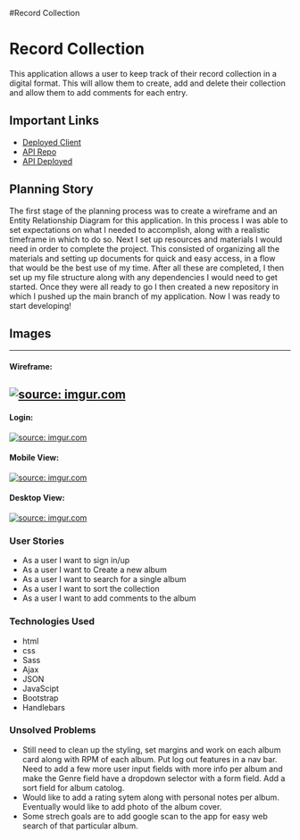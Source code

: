 #Record Collection

# Record Collection

This application allows a user to keep track of their record collection in a digital format. This will allow them to create, add and delete their collection and allow them to add comments for each entry.

## Important Links

- [Deployed Client](https://loudam88.github.io/record-collection-client/)
- [API Repo](https://github.com/loudam88/record-collection-api)
- [API Deployed](https://intense-scrubland-71825.herokuapp.com/)


## Planning Story

The first stage of the planning process was to create a wireframe and an Entity Relationship Diagram for this application.  In this process I was able to set expectations on what I needed to accomplish, along with a realistic timeframe in which to do so.
Next I set up resources and materials I would need in order to complete the project. This consisted of organizing all the materials and setting up documents for quick and easy access, in a flow that would be the best use of my time.
After all these are completed, I then set up my file structure along with any dependencies I would need to get started.  Once they were all ready to go I then created a new repository in which I pushed up the main branch of my application.  Now I was ready to start developing!

## Images
---
#### Wireframe:
<a href="https://imgur.com/frMoDp6"><img src="https://i.imgur.com/frMoDp6.png" title="source: imgur.com" /></a>
---
#### Login:
<a href="https://imgur.com/rOXXyBW"><img src="https://i.imgur.com/rOXXyBW.png" title="source: imgur.com" /></a>
#### Mobile View:
<a href="https://imgur.com/8ufqk0J"><img src="https://i.imgur.com/8ufqk0J.png" title="source: imgur.com" /></a>
#### Desktop View:
<a href="https://imgur.com/VklXOAV"><img src="https://i.imgur.com/VklXOAV.png" title="source: imgur.com" /></a>

### User Stories

- As a user I want to sign in/up
- As a user I want to Create a new album
- As a user I want to search for a single album
- As a user I want to sort the collection
- As a user I want to add comments to the album

### Technologies Used

- html
- css
- Sass
- Ajax
- JSON
- JavaScipt
- Bootstrap
- Handlebars

### Unsolved Problems

- Still need to clean up the styling, set margins and work on each album card along with RPM of each album. Put log out features in a nav bar. Need to add a few more user input fields with more info per album and make the Genre field have a dropdown selector with a form field. Add a sort field for album catolog.
- Would like to add a rating sytem along with personal notes per album. Eventually would like to add photo of the album cover.
- Some strech goals are to add google scan to the app for easy web search of that particular album.
